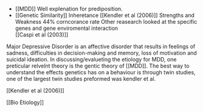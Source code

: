 
- [[MDD]]
Well explenation for prediposition. 
- [[Genetic Similarity]]
Inheretance 
[[Kendler et al (2006)]]
Strengths and Weakness 44% corncorance rate 
Other reasearch looked at the specific genes and gene enviromental interaction  
[[Caspi et al (2003)]]

Major Depressive Disorder is an affective disorder that results in feelings of sadness, difficulties in decision-making and memory, loss of motivation and suicidal ideation. In discussing/evalueting the etiology for MDD, one preticular relvelnt theory is the gentic theory of [[MDD]]. The best way to understand the effects genetics has on a behaviour is through twin studies, one of the largest twin studies preformed was kendler et al. 

[[Kendler et al (2006)]]

[[Bio Etiology]]

